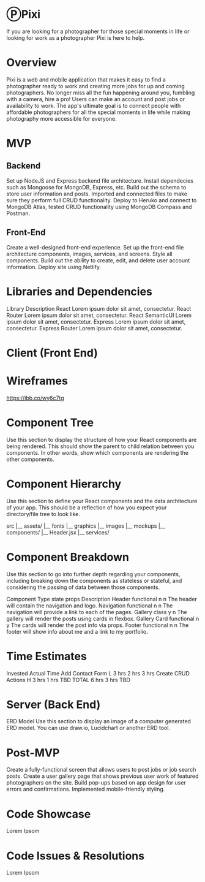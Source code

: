 # ⓅPixi
If you are looking for a photographer for those special moments in life or looking for work as a photographer Pixi is here to help.

# Overview
Pixi is a web and mobile application that makes it easy to find a photographer ready to work and creating more jobs for up and coming photographers.  No longer miss all the fun happening around you, fumbling with a camera, hire a pro! Users can make an account and post jobs or availability to work. The app's ultimate goal is to connect people with affordable photographers for all the special moments in life while making photography more accessible for everyone.


# MVP

## Backend
Set up NodeJS and Express backend file architecture.
Install dependecies such as Mongoose for MongoDB, Express, etc.
Build out the schema to store user information and posts.
Imported and connected files to make sure they perform full CRUD functionality.
Deploy to Heruko and connect to MongoDB Atlas, tested CRUD functionality using MongoDB Compass and Postman.
## Front-End
Create a well-designed front-end experience.
Set up the front-end file architecture components, images, services, and screens. 
Style all components.
Build out the ability to create, edit, and delete user account information.
Deploy site using Netlify.


# Libraries and Dependencies

Library	Description
React	Lorem ipsum dolor sit amet, consectetur.
React Router	Lorem ipsum dolor sit amet, consectetur.
React SemanticUI	Lorem ipsum dolor sit amet, consectetur.
Express	Lorem ipsum dolor sit amet, consectetur.
Express Router	Lorem ipsum dolor sit amet, consectetur.

# Client (Front End)
# Wireframes

https://ibb.co/wy6c7tg

# Component Tree
Use this section to display the structure of how your React components are being rendered. This should show the parent to child relation between you components. In other words, show which components are rendering the other components.

# Component Hierarchy
Use this section to define your React components and the data architecture of your app. This should be a reflection of how you expect your directory/file tree to look like.


src
|__ assets/
      |__ fonts
      |__ graphics
      |__ images
      |__ mockups
|__ components/
      |__ Header.jsx
|__ services/

# Component Breakdown
Use this section to go into further depth regarding your components, including breaking down the components as stateless or stateful, and considering the passing of data between those components.

Component	Type	state	props	Description
Header	functional	n	n	The header will contain the navigation and logo.
Navigation	functional	n	n	The navigation will provide a link to each of the pages.
Gallery	class	y	n	The gallery will render the posts using cards in flexbox.
Gallery Card	functional	n	y	The cards will render the post info via props.
Footer	functional	n	n	The footer will show info about me and a link to my portfolio.


# Time Estimates

Invested	Actual Time
Add Contact Form	L	3 hrs	2 hrs	3 hrs
Create CRUD Actions	H	3 hrs	1 hrs	TBD
TOTAL		6 hrs	3 hrs	TBD


# Server (Back End)
ERD Model
Use this section to display an image of a computer generated ERD model. You can use draw.io, Lucidchart or another ERD tool.


# Post-MVP
Create a fully-functional screen that allows users to post jobs or job search posts.
Create a user gallery page that shows previous user work of featured photographers on the site.
Build pop-ups based on app design for user errors and confirmations.
Implemented mobile-friendly styling.

# Code Showcase
Lorem Ipsom

# Code Issues & Resolutions
Lorem Ipsom